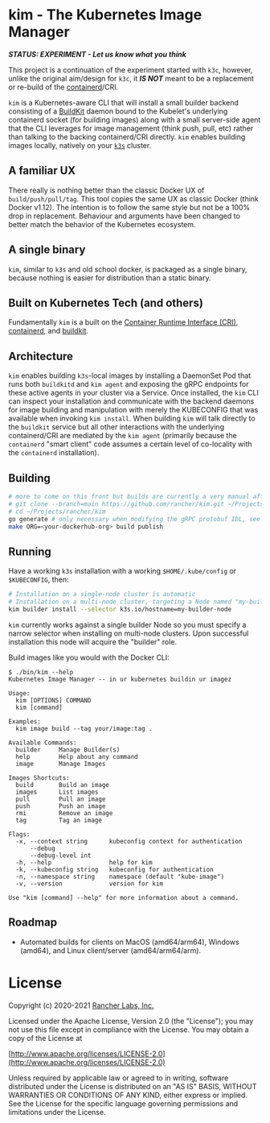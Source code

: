 kim - The Kubernetes Image Manager
==================================

***STATUS: EXPERIMENT - Let us know what you think***

This project is a continuation of the experiment started with `k3c`, however, unlike the original aim/design for `k3c`,
it ***IS NOT*** meant to be a replacement or re-build of the [containerd](https://containerd.io)/CRI.

`kim` is a Kubernetes-aware CLI that will install a small builder backend consisting of a [BuildKit](https://github.com/moby/buildkit)
daemon bound to the Kubelet's underlying containerd socket (for building images) along with a small server-side agent
that the CLI leverages for image management (think push, pull, etc) rather than talking to the backing containerd/CRI
directly. `kim` enables building images locally, natively on your [`k3s`](https://k3s.io) cluster.

## A familiar UX

There really is nothing better than the classic Docker UX of `build/push/pull/tag`.
This tool copies the same UX as classic Docker (think Docker v1.12). The intention
is to follow the same style but not be a 100% drop in replacement.  Behaviour and
arguments have been changed to better match the behavior of the Kubernetes ecosystem.

## A single binary

`kim`, similar to `k3s` and old school docker, is packaged as a single binary, because nothing is easier for
distribution than a static binary.

## Built on Kubernetes Tech (and others)

Fundamentally `kim` is a built on the [Container Runtime Interface (CRI)](https://github.com/kubernetes/cri-api),
[containerd](https://github.com/containerd/containerd), and [buildkit](https://github.com/moby/buildkit).

## Architecture

`kim` enables building `k3s`-local images by installing a DaemonSet Pod that runs both `buildkitd` and `kim agent`
and exposing the gRPC endpoints for these active agents in your cluster via a Service. Once installed, the `kim` CLI
can inspect your installation and communicate with the backend daemons for image building and manipulation with merely
the KUBECONFIG that was available when invoking `kim install`. When building `kim` will talk directly to the `buildkit`
service but all other interactions with the underlying containerd/CRI are mediated by the `kim agent` (primarily
because the `containerd` "smart client" code assumes a certain level of co-locality with the `containerd` installation).

## Building

```bash
# more to come on this front but builds are currently a very manual affair
# git clone --branch=main https://github.com/rancher/kim.git ~/Projects/rancher/kim
# cd ~/Projects/rancher/kim
go generate # only necessary when modifying the gRPC protobuf IDL, see Dockerfile for pre-reqs
make ORG=<your-dockerhub-org> build publish
```

## Running

Have a working `k3s` installation with a working `$HOME/.kube/config` or `$KUBECONFIG`, then:

```bash
# Installation on a single-node cluster is automatic
# Installation on a multi-node cluster, targeting a Node named "my-builder-node"
kim builder install --selector k3s.io/hostname=my-builder-node

```

`kim` currently works against a single builder Node so you must specify a narrow selector when
installing on multi-node clusters. Upon successful installation this node will acquire the "builder" role.

Build images like you would with the Docker CLI:

```
$ ./bin/kim --help
Kubernetes Image Manager -- in ur kubernetes buildin ur imagez

Usage:
  kim [OPTIONS] COMMAND
  kim [command]

Examples:
  kim image build --tag your/image:tag .

Available Commands:
  builder     Manage Builder(s)
  help        Help about any command
  image       Manage Images

Images Shortcuts:
  build       Build an image
  images      List images
  pull        Pull an image
  push        Push an image
  rmi         Remove an image
  tag         Tag an image

Flags:
  -x, --context string      kubeconfig context for authentication
      --debug               
      --debug-level int     
  -h, --help                help for kim
  -k, --kubeconfig string   kubeconfig for authentication
  -n, --namespace string    namespace (default "kube-image")
  -v, --version             version for kim

Use "kim [command] --help" for more information about a command.
```

## Roadmap

- Automated builds for clients on MacOS (amd64/arm64), Windows (amd64), and Linux client/server (amd64/arm64/arm).

# License

Copyright (c) 2020-2021 [Rancher Labs, Inc.](http://rancher.com)

Licensed under the Apache License, Version 2.0 (the "License");
you may not use this file except in compliance with the License.
You may obtain a copy of the License at

[http://www.apache.org/licenses/LICENSE-2.0](http://www.apache.org/licenses/LICENSE-2.0)

Unless required by applicable law or agreed to in writing, software
distributed under the License is distributed on an "AS IS" BASIS,
WITHOUT WARRANTIES OR CONDITIONS OF ANY KIND, either express or implied.
See the License for the specific language governing permissions and
limitations under the License.

